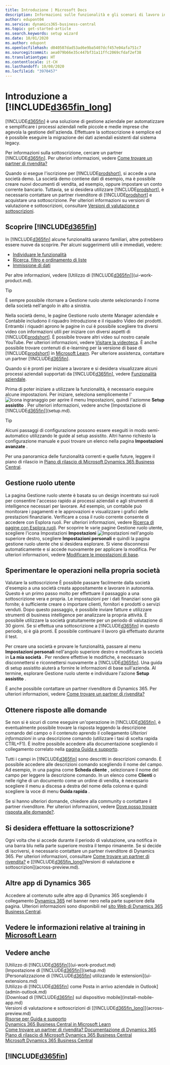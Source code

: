 ```yaml
---
title: Introduzione | Microsoft Docs
description: Informazioni sulle funzionalità e gli scenari di lavoro in Business Central, una soluzione di gestione aziendale per piccole e medie imprese.
author: edupont04
ms.service: dynamics365-business-central
ms.topic: get-started-article
ms.search.keywords: setup wizard
ms.date: 10/01/2020
ms.author: edupont
ms.openlocfilehash: d040507dad53ad6e9ba5407dcf457e04afa751c7
ms.sourcegitcommit: aea079b66e35c447bf31a11ffc2069cfdaf2ef38
ms.translationtype: HT
ms.contentlocale: it-CH
ms.lasthandoff: 10/08/2020
ms.locfileid: "3970457"
---
```

# <a name="getting-started-with-d365fin_long"></a>Introduzione a [!INCLUDE[d365fin_long](includes/d365fin_long_md.md)]
[!INCLUDE[d365fin](includes/d365fin_md.md)] è una soluzione di gestione aziendale per automatizzare e semplificare i processi aziendali nelle piccole e medie imprese che agevola la gestione dell'azienda. Effettuare la sottoscrizione è semplice ed è possibile eseguire la migrazione dei dati aziendali esistenti dal sistema legacy.  

Per informazioni sulla sottoscrizione, cercare un partner [!INCLUDE[d365fin](includes/d365fin_md.md)]. Per ulteriori informazioni, vedere [Come trovare un partner di rivendita?](across-faq.md#findpartner)  

Quando si esegue l'iscrizione per [!INCLUDE[prodshort](includes/prodshort.md)], si accede a una società demo. La società demo contiene dati di esempio, ma è possibile creare nuovi documenti di vendita, ad esempio, oppure impostare un conto corrente bancario. Tuttavia, se si desidera utilizzare [!INCLUDE[prodshort](includes/prodshort.md)], è necessario contattare un partner rivenditore di [!INCLUDE[prodshort](includes/prodshort.md)] e acquistare una sottoscrizione. Per ulteriori informazioni su versioni di valutazione e sottoscrizioni, consultare [Versioni di valutazione e sottoscrizioni](across-preview.md).  

## <a name="get-to-know-d365fin"></a>Scoprire [!INCLUDE[d365fin](includes/d365fin_md.md)]

In [!INCLUDE[d365fin](includes/d365fin_md.md)] alcune funzionalità saranno familiari, altre potrebbero essere nuove da scoprire. Per alcuni suggerimenti utili e immediati, vedere:  

* [Individuare le funzionalità](ui-search.md)  
* [Ricerca, filtro e ordinamento di liste](ui-enter-criteria-filters.md)  
* [Immissione di dati](ui-enter-data.md)  

Per altre informazioni, vedere [Utilizzo di [!INCLUDE[d365fin](includes/d365fin_md.md)]](ui-work-product.md).  

> [!TIP]  
> È sempre possibile ritornare a Gestione ruolo utente selezionando il nome della società nell'angolo in alto a sinistra.

Nella società demo, le pagine Gestione ruolo utente Manager aziendale e Contabile includono il riquadro Introduzione e il riquadro Video dei prodotti. Entrambi i riquadri aprono le pagine in cui è possibile scegliere tra diversi video con informazioni utili per iniziare con diversi aspetti di [!INCLUDE[prodshort](includes/prodshort.md)]. È possibile trovare altri video sul nostro canale YouTube. Per ulteriori informazioni, vedere [Visitare la videoteca](across-videos.md). È anche possibile trovare contenuti di e-learning per la versione di base di [!INCLUDE[prodshort](includes/prodshort.md)] in [Microsoft Learn](/learn/browse/?products=dynamics-business-central). Per ulteriore assistenza, contattare un partner [!INCLUDE[d365fin](includes/d365fin_md.md)].  

Quando si è pronti per iniziare a lavorare e si desidera visualizzare alcuni processi aziendali supportati da [!INCLUDE[d365fin](includes/d365fin_md.md)], vedere [Funzionalità aziendale](across-business-functionality.md).

Prima di poter iniziare a utilizzare la funzionalità, è necessario eseguire alcune impostazioni. Per iniziare, seleziona semplicemente l'![Icona ingranaggio per aprire il menu Impostazioni](media/ui-experience/settings_icon_small.png), quindi l'aziomne **Setup assistito** . Per ulteriori informazioni, vedere anche [Impostazione di [!INCLUDE[d365fin](includes/d365fin_md.md)]](setup.md).  

> [!TIP]
> Alcuni passaggi di configurazione possono essere eseguiti in modo semi-automatico utilizzando le guide al setup assistito. Altri hanno richiesto la configurazione manuale e puoi trovare un elenco nella pagina **Impostazioni avanzate** .

<!--Some Role Center pages provide a **Setup and Extensions** button. Here you have access to a list of assisted setup guides that can help you get started by setting selected areas up quickly. If an area is not covered by an assisted setup, choose the **Manual Setup** action to access setup pages where you can fill in setup fields for all areas manually. For more information, see also [Setting Up [!INCLUDE[d365fin](includes/d365fin_md.md)]](setup.md).  

> [!NOTE]
> The list of setup guides, extensions, and services that are available differ depending on the user experience you choose for your company. The **Essential** experience gives access to fewer than the **Premium** experience does. The first time you sign in, you use the Essential experience. For more information, see [Change Which Features are Displayed](ui-experiences.md).  -->

Per una panoramica delle funzionalità correnti e quelle future, leggere il piano di rilascio in [Piano di rilascio di Microsoft Dynamics 365 Business Central](https://go.microsoft.com/fwlink/?linkid=2047422).  

## <a name="the-role-centers"></a>Gestione ruolo utente
La pagina Gestione ruolo utente è basata su un design incentrato sui ruoli per consentire l'accesso rapido ai processi aziendali e agli strumenti di intelligence necessari per lavorare. Ad esempio, un contabile può monitorare i pagamenti e le approvazioni e visualizzare i grafici delle prestazioni finanziarie. Verificare a cosa il ruolo corrente consente di accedere con Esplora ruoli. Per ulteriori informazioni, vedere [Ricerca di pagine con Esplora ruoli](ui-role-explorer.md). Per scoprire le varie pagine Gestione ruolo utente, scegliere l'icona Impostazioni **Impostazioni** ![Impostazioni](media/ui-experience/settings_icon_small.png "Icona Impostazioni per Gestione ruolo utente") nell'angolo superiore destro, scegliere **Impostazioni personali** e quindi la pagina gestione ruolo utente che si desidera esplorare. Si viene disconnessi automaticamente e si accede nuovamente per applicare la modifica. Per ulteriori informazioni, vedere [Modificare le impostazioni di base](ui-change-basic-settings.md).  

## <a name="trying-things-out-in-your-own-company"></a>Sperimentare le operazioni nella propria società
Valutare la sottoscrizione È possibile passare facilmente dalla società d'esempio a una società creata appositamente e lavorare in autonomia. Questo è un primo passo molto per effettuare il passaggio a una sottoscrizione vera e propria. Le impostazioni per i dati finanziari sono già fornite; è sufficiente creare o importare clienti, fornitori e prodotti o servizi venduti. Dopo questo passaggio, è possibile inviare fatture e utilizzare strumenti di business intelligence per analizzare la propria attività. È possibile utilizzare la società gratuitamente per un periodo di valutazione di 30 giorni. Se si effettua una sottoscrizione a [!INCLUDE[d365fin](includes/d365fin_md.md)] in questo periodo, si è già pronti. È possibile continuare il lavoro già effettuato durante il test.  

Per creare una società e provare le funzionalità, passare al menu **Impostazioni personali** nell'angolo superiore destro e modificare la società in **La mia società** . Per rendere effettive le modifiche, è necessario disconnettersi e riconnettersi nuovamente a [!INCLUDE[d365fin](includes/d365fin_md.md)]. Una guida di setup assistito aiuterà a fornire le informazioni di base sull'azienda. Al termine, esplorare Gestione ruolo utente e individuare l'azione **Setup assistito** .  

È anche possibile contattare un partner rivenditore di Dynamics 365. Per ulteriori informazioni, vedere [Come trovare un partner di rivendita?](across-faq.md#findpartner)  

## <a name="getting-answers-to-questions"></a>Ottenere risposte alle domande

Se non si è sicuri di come eseguire un'operazione in [!INCLUDE[d365fin](includes/d365fin_md.md)], è eventualmente possibile trovare la risposta leggendo la descrizione comando del campo o il contenuto aprendo il collegamento *Ulteriori informazioni* in una descrizione comando (utilizzare i tasi di scelta rapida CTRL+F1). È inoltre possibile accedere alla documentazione scegliendo il collegamento correlato nella [pagina Guida e supporto](product-help-and-support.md).  

Tutti i campi in [!INCLUDE[d365fin](includes/d365fin_md.md)] sono descritti in descrizioni comando. È possibile accedere alle descrizioni comando scegliendo il nome del campo. Ad esempio, in una pagina come **Scheda cliente** , selezionare il nome del campo per leggere la descrizione comando. In un elenco come **Clienti** o nelle righe di un documento come un ordine di vendita, è necessario scegliere il menu a discesa a destra del nome della colonna e quindi scegliere la voce di menu **Guida rapida** .  

Se si hanno ulteriori domande, chiedere alla community o contattare il partner rivenditore. Per ulteriori informazioni, vedere [Dove posso trovare risposta alle domande?](across-faq.md#where-do-i-go-if-i-have-questions).  

## <a name="ready-to-subscribe"></a>Si desidera effettuare la sottoscrizione?

Ogni volta che si accede durante il periodo di valutazione, una notifica in una barra blu nella parte superiore mostra il tempo rimanente. Se si decide di iscriversi, è necessario contattare un partner rivenditore di Dynamics 365. Per ulteriori informazioni, consultare [Come trovare un partner di rivendita?](across-faq.md#findpartner) e [[!INCLUDE[d365fin_long](includes/d365fin_long_md.md)]Versioni di valutazione e sottoscrizioni](across-preview.md).  

## <a name="other-dynamics-365-apps"></a>Altre app di Dynamics 365
Accedere al contenuto sulle altre app di Dynamics 365 scegliendo il collegamento [Dynamics 365](/dynamics365/) nel banner nero nella parte superiore della pagina. Ulteriori informazioni sono disponibili nel [sito Web di Dynamics 365 Business Central](https://dynamics.microsoft.com/business-central/overview/).  

## <a name="see-related-training-at-microsoft-learn"></a>Vedere le informazioni relative al training in [Microsoft Learn](/learn/paths/get-started-dynamics-365-business-central/)

## <a name="see-also"></a>Vedere anche

[Utilizzo di [!INCLUDE[d365fin](includes/d365fin_md.md)]](ui-work-product.md)  
[Impostazione di [!INCLUDE[d365fin](includes/d365fin_md.md)]](setup.md)  
[Personalizzazione di [!INCLUDE[d365fin](includes/d365fin_md.md)] utilizzando le estensioni](ui-extensions.md)  
[Utilizzo di [!INCLUDE[d365fin](includes/d365fin_md.md)] come Posta in arrivo aziendale in Outlook](admin-outlook.md)  
[Download di [!INCLUDE[d365fin](includes/d365fin_md.md)] sul dispositivo mobile](install-mobile-app.md)  
Versioni di valutazione e sottoscrizioni di [[!INCLUDE[d365fin_long](includes/d365fin_long_md.md)]](across-preview.md)  
[Risorse per Guida e supporto](product-help-and-support.md)  
[Dynamics 365 Business Central in Microsoft Learn](/learn/browse/?products=dynamics-business-central)  
[Come trovare un partner di rivendita? ](across-faq.md#findpartner)
[Documentazione di Dynamics 365](/dynamics365/)  
[Piano di rilascio di Microsoft Dynamics 365 Business Central](https://go.microsoft.com/fwlink/?linkid=2047422)  
[Microsoft Dynamics 365 Business Central](https://go.microsoft.com/fwlink/?linkid=828707)  

## [!INCLUDE[d365fin](includes/free_trial_md.md)]
